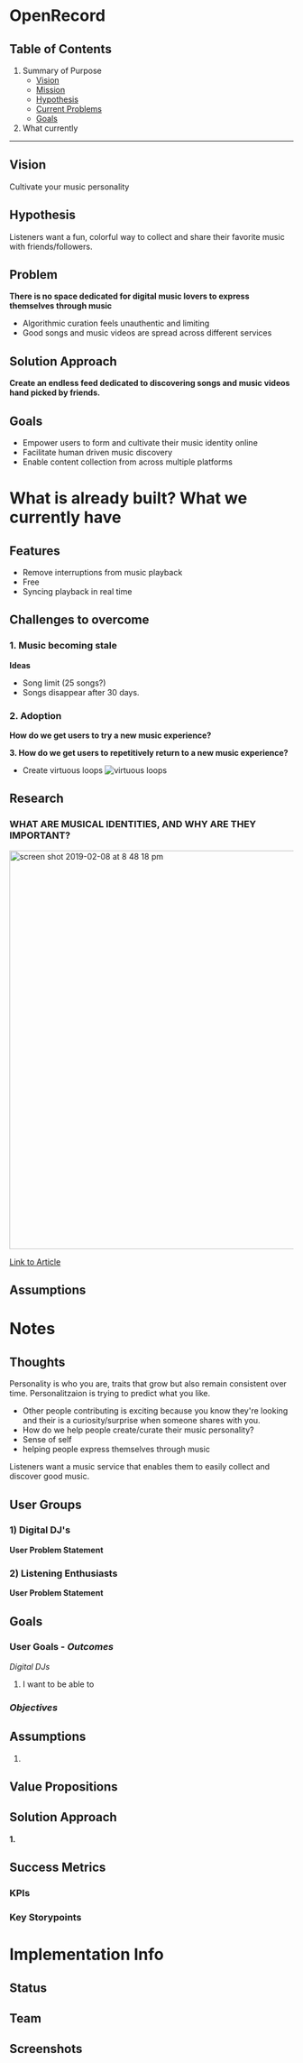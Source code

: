 # OpenRecord

## Table of Contents

1. Summary of Purpose
   - [Vision](#vision)
   - [Mission](#mission)
   - [Hypothesis](#hypothesis)
   - [Current Problems](#current-problems)
   - [Goals](#goals)
2. What currently


---

## Vision
Cultivate your music personality

## Hypothesis
Listeners want a fun, colorful way to collect and share their favorite music with friends/followers.

## Problem
**There is no space dedicated for digital music lovers to express themselves through music**
- Algorithmic curation feels unauthentic and limiting
- Good songs and music videos are spread across different services

## Solution Approach
**Create an endless feed dedicated to discovering songs and music videos hand picked by friends.** 

## Goals 
- Empower users to form and cultivate their music identity online
- Facilitate human driven music discovery
- Enable content collection from across multiple platforms 


# What is already built? What we currently have

## Features
- Remove interruptions from music playback
- Free
- Syncing playback in real time

## Challenges to overcome
### 1. Music becoming stale
**Ideas**
- Song limit (25 songs?)
- Songs disappear after 30 days.

### 2. Adoption
**How do we get users to try a new music experience?**

**3. How do we get users to repetitively return to a new music experience?**
- Create virtuous loops
![virtuous loops](https://user-images.githubusercontent.com/7230519/52525741-17e59700-2c7c-11e9-9e51-7d6d259ac066.png)

## Research
### WHAT ARE MUSICAL IDENTITIES, AND WHY ARE THEY IMPORTANT?

<img width="707" alt="screen shot 2019-02-08 at 8 48 18 pm" src="https://user-images.githubusercontent.com/7230519/52514791-ee2c6180-2be2-11e9-9e34-a7b81b7088db.png">

[Link to Article](https://www.academia.edu/267455/What_Are_Musical_Identities_and_Why_Are_They_Important)

## Assumptions

# Notes
## Thoughts
Personality is who you are, traits that grow but also remain consistent over time.
Personalitzaion is trying to predict what you like.


- Other people contributing is exciting because you know they're looking and their is a curiosity/surprise when someone shares with you.
- How do we help people create/curate their music personality?
- Sense of self
- helping people express themselves through music



Listeners want a music service that enables them to easily collect and discover good music.




## User Groups
### 1) Digital DJ's

**User Problem Statement**


### 2) Listening Enthusiasts

**User Problem Statement**


## Goals
### User Goals - *Outcomes*
_Digital DJs_
1. I want to be able to 


### *Objectives*


## Assumptions
1. 

## Value Propositions


## Solution Approach
**1.**




## Success Metrics
### KPIs
### Key Storypoints



# Implementation Info
## Status



## Team

 
## Screenshots

